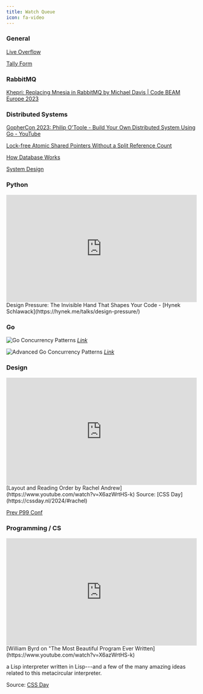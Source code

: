 ```yaml
---
title: Watch Queue
icon: fa-video
---
```


### General

[Live Overflow](https://youtube.com/@liveoverflow)

[Tally Form](https://www.youtube.com/watch?v=axrCi6i2RLs&ab_channel=cmf)

### RabbitMQ

[Khepri: Replacing Mnesia in RabbitMQ by Michael Davis | Code BEAM Europe 2023](https://www.youtube.com/watch?v=whVqpgvep90&ab_channel=CodeSync)

### Distributed Systems

[GopherCon 2023: Philip O'Toole - Build Your Own Distributed System Using Go - YouTube](https://youtu.be/8XbxQ1Epi5w)

[Lock-free Atomic Shared Pointers Without a Split Reference Count](https://www.youtube.com/watch?v=lNPZV9Iqo3U&ab_channel=CppCon)

[How Database Works](https://youtube.com/playlist?list=PLsdq-3Z1EPT2C-Da7Jscr7NptGcIZgQ2l)

[System Design](https://youtube.com/watch?v=s9Qh9fWeOAk)


### Python

<iframe style="aspect-ratio: 16 / 9;" width="100%" src="https://www.youtube.com/watch?v=IhNSINolcSM&t=32s" title="YouTube video player" frameborder="0" allow="accelerometer; autoplay; clipboard-write; encrypted-media; gyroscope; picture-in-picture; web-share" referrerpolicy="strict-origin-when-cross-origin" allowfullscreen></iframe>
Design Pressure: The Invisible Hand That Shapes Your Code - [Hynek Schlawack](https://hynek.me/talks/design-pressure/)


### Go

![Go Concurrency Patterns](http://localhost:8095/SCR-20250414-bkwi-2.png)
*[Link](https://youtu.be/f6kdp27TYZs)*


![Advanced Go Concurrency Patterns](http://localhost:8095/SCR-20250414-bjsz-2.png)
*[Link](https://youtu.be/QDDwwePbDtw)*

### Design

<iframe style="aspect-ratio: 16 / 9;" width="100%" src="https://www.youtube.com/embed/X6azWrtHS-k?si=G2vwZVkMZZqWa2sa" title="YouTube video player" frameborder="0" allow="accelerometer; autoplay; clipboard-write; encrypted-media; gyroscope; picture-in-picture; web-share" referrerpolicy="strict-origin-when-cross-origin" allowfullscreen></iframe>
[Layout and Reading Order by Rachel Andrew](https://www.youtube.com/watch?v=X6azWrtHS-k)
Source: [CSS Day](https://cssday.nl/2024/#rachel)

[Prev P99 Conf](https://www.p99conf.io/session/patterns-of-low-latency/)

### Programming / CS

<iframe style="aspect-ratio: 16 / 9;" width="100%" src="https://www.youtube.com/embed/OyfBQmvr2Hc?si=_qF8Vil6oEGg2wdM" title="YouTube video player" frameborder="0" allow="accelerometer; autoplay; clipboard-write; encrypted-media; gyroscope; picture-in-picture; web-share" referrerpolicy="strict-origin-when-cross-origin" allowfullscreen></iframe>
[William Byrd on "The Most Beautiful Program Ever Written](https://www.youtube.com/watch?v=X6azWrtHS-k)

a Lisp interpreter written in Lisp---and a few of the many amazing ideas related to this metacircular interpreter.

Source: [CSS Day](https://cssday.nl/2024/#rachel)
